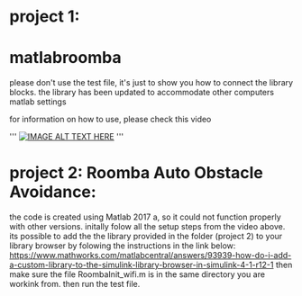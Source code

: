 # project 1:
# matlabroomba
please don't use the test file, it's just to show you how to connect the library blocks.
the library has been updated to accommodate other computers matlab settings  


for information on how to use, please check this video


'''
 [![IMAGE ALT TEXT HERE](https://img.youtube.com/vi/XYdP7xjqqxY/0.jpg)](https://www.youtube.com/watch?v=XYdP7xjqqxY)
 '''


# project 2: Roomba Auto Obstacle Avoidance:
the code is created using Matlab 2017 a, so it could not function properly with other versions.
initally folow all the setup steps from the video above.
its possible to add the the library provided in the folder (project 2) to your library browser by folowing the instructions in the link below:
https://www.mathworks.com/matlabcentral/answers/93939-how-do-i-add-a-custom-library-to-the-simulink-library-browser-in-simulink-4-1-r12-1
then make sure the file RoombaInit_wifi.m is in the same directory you are workink from.
then run the test file.
